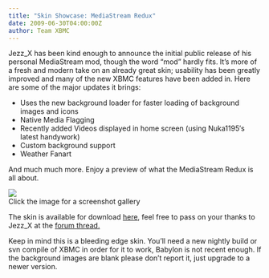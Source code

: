 ```yaml
---
title: "Skin Showcase: MediaStream Redux"
date: 2009-06-30T04:00:00Z
author: Team XBMC
---
```


Jezz_X has been kind enough to announce the initial public release of his personal MediaStream mod, though the word “mod” hardly fits. It’s more of a fresh and modern take on an already great skin; usability has been greatly improved and many of the new XBMC features have been added in. Here are some of the major updates it brings:

- Uses the new background loader for faster loading of background images and icons
- Native Media Flagging
- Recently added Videos displayed in home screen (using Nuka1195′s latest handywork)
- Custom background support
- Weather Fanart

And much much more. Enjoy a preview of what the MediaStream Redux is all about.

[![](/images/blog/screenshot068d.webp)](/theuni/files/mstream1.webp)  
 Click the image for a screenshot gallery

The skin is available for download [here](http://blackbolt.x-scene.com/Jezz_X/download_redux.php), feel free to pass on your thanks to Jezz_X at the [forum thread.](https://forum.kodi.tv/showthread.php?tid=53830)

Keep in mind this is a bleeding edge skin. You’ll need a new nightly build or svn compile of XBMC in order for it to work, Babylon is not recent enough. If the background images are blank please don’t report it, just upgrade to a newer version.
